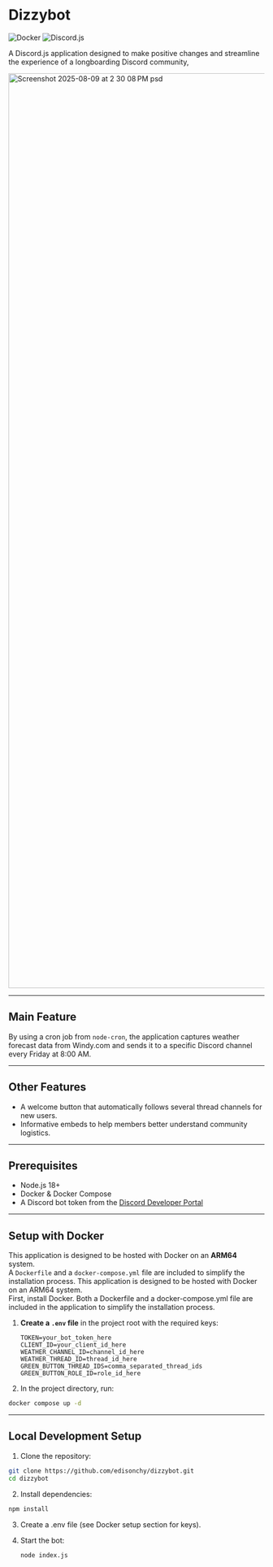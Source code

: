 # Dizzybot

![Docker](https://img.shields.io/badge/Docker-ready-blue)
![Discord.js](https://img.shields.io/badge/Discord.js-v14-blueviolet)

A Discord.js application designed to make positive changes and streamline the experience of a longboarding Discord community,

<img width="2880" height="1800" alt="Screenshot 2025-08-09 at 2 30 08 PM psd" src="https://github.com/user-attachments/assets/26895476-f6b9-49d7-8025-ce7d68489cdd" />

---

## Main Feature 
By using a cron job from `node-cron`, the application captures weather forecast data from Windy.com and sends it to a specific Discord channel every Friday at 8:00 AM.

---

## Other Features
- A welcome button that automatically follows several thread channels for new users.
- Informative embeds to help members better understand community logistics.

---

## Prerequisites
- Node.js 18+
- Docker & Docker Compose
- A Discord bot token from the [Discord Developer Portal](https://discord.com/developers/applications)

---

## Setup with Docker
This application is designed to be hosted with Docker on an **ARM64** system.  
A `Dockerfile` and a `docker-compose.yml` file are included to simplify the installation process.
This application is designed to be hosted with Docker on an ARM64 system.  
First, install Docker. Both a Dockerfile and a docker-compose.yml file are included in the application to simplify the installation process.

1. **Create a `.env` file** in the project root with the required keys:
   ```env
   TOKEN=your_bot_token_here
   CLIENT_ID=your_client_id_here
   WEATHER_CHANNEL_ID=channel_id_here
   WEATHER_THREAD_ID=thread_id_here
   GREEN_BUTTON_THREAD_IDS=comma_separated_thread_ids
   GREEN_BUTTON_ROLE_ID=role_id_here
   ```

2.	In the project directory, run:
   ```bash
   docker compose up -d
   ```

---

## Local Development Setup
1.	Clone the repository:
  ```bash
  git clone https://github.com/edisonchy/dizzybot.git
  cd dizzybot
  ```

2.	Install dependencies:
  ```bash
  npm install
  ```

3.	Create a .env file (see Docker setup section for keys).
   
4. Start the bot:
   ```bash
   node index.js
   ```


